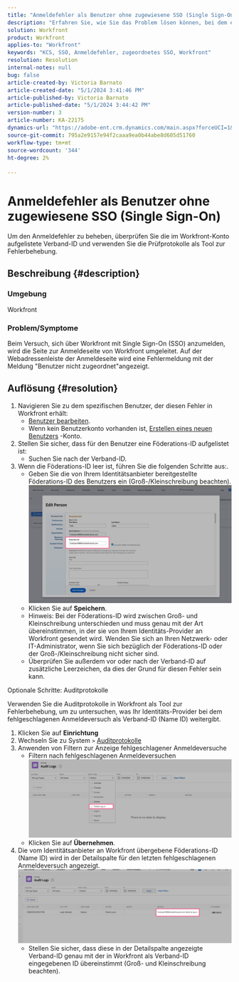 ```yaml
---
title: "Anmeldefehler als Benutzer ohne zugewiesene SSO (Single Sign-On)"
description: "Erfahren Sie, wie Sie das Problem lösen können, bei dem ein Versuch, sich über Workfront mit Single Sign-On (SSO) anzumelden, zu einem Benutzer führt, der nicht zugeordnet ist."
solution: Workfront
product: Workfront
applies-to: "Workfront"
keywords: "KCS, SSO, Anmeldefehler, zugeordnetes SSO, Workfront"
resolution: Resolution
internal-notes: null
bug: false
article-created-by: Victoria Barnato
article-created-date: "5/1/2024 3:41:46 PM"
article-published-by: Victoria Barnato
article-published-date: "5/1/2024 3:44:42 PM"
version-number: 3
article-number: KA-22175
dynamics-url: "https://adobe-ent.crm.dynamics.com/main.aspx?forceUCI=1&pagetype=entityrecord&etn=knowledgearticle&id=822fef4e-d107-ef11-9f89-000d3a372703"
source-git-commit: 795a2e9157e94f2caaa9ea0b44abe8d605d51760
workflow-type: tm+mt
source-wordcount: '344'
ht-degree: 2%

---
```


# Anmeldefehler als Benutzer ohne zugewiesene SSO (Single Sign-On)


Um den Anmeldefehler zu beheben, überprüfen Sie die im Workfront-Konto aufgelistete Verband-ID und verwenden Sie die Prüfprotokolle als Tool zur Fehlerbehebung.

## Beschreibung {#description}


### Umgebung

Workfront

### Problem/Symptome

Beim Versuch, sich über Workfront mit Single Sign-On (SSO) anzumelden, wird die Seite zur Anmeldeseite von Workfront umgeleitet. Auf der Webadressenleiste der Anmeldeseite wird eine Fehlermeldung mit der Meldung &quot;Benutzer nicht zugeordnet&quot;angezeigt.


## Auflösung {#resolution}


1. Navigieren Sie zu dem spezifischen Benutzer, der diesen Fehler in Workfront erhält:
   - [Benutzer bearbeiten](https://experienceleague.adobe.com/docs/workfront/using/administration-and-setup/add-users/create-manage-users/edit-a-users-profile.html?lang=en).
   - Wenn kein Benutzerkonto vorhanden ist, [Erstellen eines neuen Benutzers](https://experienceleague.adobe.com/docs/workfront/using/administration-and-setup/add-users/create-manage-users/add-users.html?lang=en) -Konto.
2. Stellen Sie sicher, dass für den Benutzer eine Föderations-ID aufgelistet ist:
   - Suchen Sie nach der Verband-ID.
3. Wenn die Föderations-ID leer ist, führen Sie die folgenden Schritte aus:.
   - Geben Sie die von Ihrem Identitätsanbieter bereitgestellte Föderations-ID des Benutzers ein (Groß-/Kleinschreibung beachten).![](assets/60d91e83-e81c-ee11-8f6e-6045bd006268.png)
   - Klicken Sie auf <b>Speichern</b>.
   - Hinweis: Bei der Föderations-ID wird zwischen Groß- und Kleinschreibung unterschieden und muss genau mit der Art übereinstimmen, in der sie von Ihrem Identitäts-Provider an Workfront gesendet wird. Wenden Sie sich an Ihren Netzwerk- oder IT-Administrator, wenn Sie sich bezüglich der Föderations-ID oder der Groß-/Kleinschreibung nicht sicher sind.
   - Überprüfen Sie außerdem vor oder nach der Verband-ID auf zusätzliche Leerzeichen, da dies der Grund für diesen Fehler sein kann.




Optionale Schritte: Auditprotokolle

Verwenden Sie die Auditprotokolle in Workfront als Tool zur Fehlerbehebung, um zu untersuchen, was Ihr Identitäts-Provider bei dem fehlgeschlagenen Anmeldeversuch als Verband-ID (Name ID) weitergibt.

1. Klicken Sie auf <b>Einrichtung</b>
2. Wechseln Sie zu System `>`  [Auditprotokolle](https://experienceleague.adobe.com/docs/workfront/using/administration-and-setup/add-users/create-manage-users/audit-logs.html?lang=en)
3. Anwenden von Filtern zur Anzeige fehlgeschlagener Anmeldeversuche
   - Filtern nach fehlgeschlagenen Anmeldeversuchen ![](assets/536bf45b-e81c-ee11-8f6e-6045bd006268.png)
   - Klicken Sie auf <b>Übernehmen</b>.
4. Die vom Identitätsanbieter an Workfront übergebene Föderations-ID (Name ID) wird in der Detailspalte für den letzten fehlgeschlagenen Anmeldeversuch angezeigt.![](assets/d6dec0af-e81c-ee11-8f6e-6045bd006268.png)
   - Stellen Sie sicher, dass diese in der Detailspalte angezeigte Verband-ID genau mit der in Workfront als Verband-ID eingegebenen ID übereinstimmt (Groß- und Kleinschreibung beachten).
